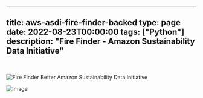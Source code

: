
---
title: aws-asdi-fire-finder-backed
type: page
date: 2022-08-23T00:00:00
tags: ["Python"]
description: "Fire Finder - Amazon Sustainability Data Initiative"
---


<br>

![Fire Finder Better](https://user-images.githubusercontent.com/35516367/186052224-ffeed24a-71ac-44ed-bf9a-89404fb3406e.png)
Amazon Sustainability Data Initiative

![image](https://user-images.githubusercontent.com/35516367/186045798-dedf63cb-a003-4daf-a70b-5df4c4711818.png)
